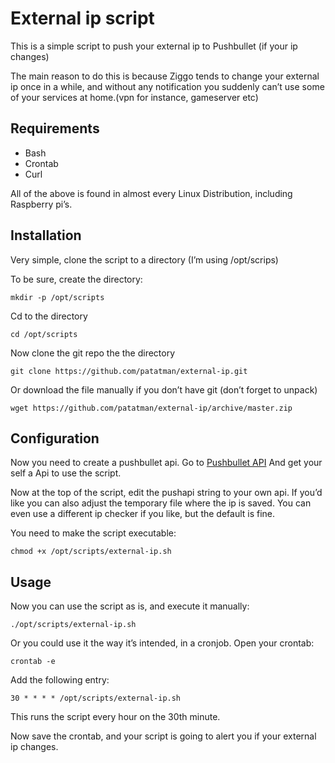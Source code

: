 # External ip script
This is a simple script to push your external ip to Pushbullet (if your ip changes)

The main reason to do this is because Ziggo tends to change your external ip once in a while, and without any notification you suddenly can’t use some of your services at home.(vpn for instance, gameserver etc) 

## Requirements
- Bash
- Crontab
- Curl

All of the above is found in almost every Linux Distribution, including Raspberry pi’s.

## Installation
Very simple, clone the script to a directory (I’m using /opt/scrips)

To be sure, create the directory:
```
mkdir -p /opt/scripts
```
Cd to the directory
```
cd /opt/scripts
```
Now clone the git repo the the directory
```
git clone https://github.com/patatman/external-ip.git
```
Or download the file manually if you don’t have git (don’t forget to unpack)
```
wget https://github.com/patatman/external-ip/archive/master.zip
```


## Configuration
Now you need to create a pushbullet api. Go to [Pushbullet API](https://docs.pushbullet.com/#api-quick-start)
And get your self a Api to use the script.

Now at the top of the script, edit the pushapi string to your own api.
If you’d like you can also adjust the temporary file where the ip is saved.
You can even use a different ip checker if you like, but the default is fine.

You need to make the script executable:
```
chmod +x /opt/scripts/external-ip.sh
```

## Usage
Now you can use the script as is, and execute it manually:
```
./opt/scripts/external-ip.sh
```

Or you could use it the way it’s intended, in a cronjob.
Open your crontab:
```
crontab -e
```

Add the following entry:
```
30 * * * * /opt/scripts/external-ip.sh
```

This runs the script every hour on the 30th minute. 

Now save the crontab, and your script is going to alert you if your external ip changes.
